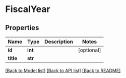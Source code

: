 # FiscalYear

## Properties
Name | Type | Description | Notes
------------ | ------------- | ------------- | -------------
**id** | **int** |  | [optional] 
**title** | **str** |  | 

[[Back to Model list]](../README.md#documentation-for-models) [[Back to API list]](../README.md#documentation-for-api-endpoints) [[Back to README]](../README.md)


